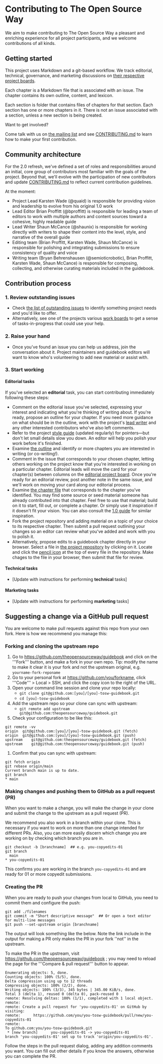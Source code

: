 # Contributing to The Open Source Way

We aim to make contributing to The Open Source Way a pleasant and enriching experience for all project participants, and we welcome contributions of all kinds.

## Getting started
This project uses Markdown and a git-based workflow. We track editorial, technical, governance, and marketing discussions on [their respective project boards](https://github.com/theopensourceway/guidebook/projects).

Each chapter is a Markdown file that is associated with an issue.
The chapter contains its own outline, content, and lexicon.

Each section is folder that contains files of chapters for that section.
Each section has one or more chapters in it.
There is not an issue associated with a section, unless a new section is being created.

Want to get involved?

Come talk with us on [the mailing list](https://lists.theopensourceway.org/admin/lists/contrib.theopensourceway.org/) and see [CONTRIBUTING.md](https://github.com/theopensourceway/guidebook/blob/master/CONTRIBUTING.md) to learn how to make your first contribution.

## Community architecture
For the 2.0 refresh, we've defined a set of roles and responsibilities around an initial, core group of contributors most familiar with the goals of the project. Beyond that, we'll evolve with the participation of new contributors and update [CONTRIBUTING.md](https://github.com/theopensourceway/guidebook/blob/master/CONTRIBUTING.md) to reflect current contribution guidelines.

At the moment:

* Project Lead Karsten Wade (@quaid) is responsible for providing vision and leadership to evolve from his original 1.0 work
* Lead Editor Brian Proffitt (@bproffitt) is responsible for leading a team of editors to work with multiple authors and content sources toward a cohesive, highly readable guide
* Lead Writer Shaun McCance (@shaunix) is responsible for working directly with writers to shape their content into the level, style, and narrative of the overall guide
* Editing team (Brian Proffitt, Karsten Wade, Shaun McCance) is responsible for polishing and integrating submissions to ensure consistency of quality and voice
* Writing team (Bryan Behrenshausen (@semioticrobotic), Brian Proffitt, Karsten Wade, Shaun McCance) is responsible for composing, collecting, and otherwise curating materials included in the guidebook.

## Contribution process

### 1. Review outstanding issues

- Check [the list of outstanding issues](https://github.com/theopensourceway/guidebook/issues) to identify something project needs and you'd like to offer.
- Alternatively, see one of the projects various [work boards](https://github.com/theopensourceway/guidebook/projects) to get a sense of tasks-in-progress that could use your help.

### 2. Raise your hand

- Once you've found an issue you can help us address, join the conversation about it. Project maintainers and guidebook editors will want to know who's volunteering to add new material or assist with.

### 3. Start working

#### Editorial tasks

If you've selected an **editorial** task, you can start contributing immediately following these steps:

- Comment on the editorial issue you've selected, expressing your interest and indicating what you're thinking of writing about. If you're ready, propose an outline for your chapter. If you need more guidance on what should be in the outline, work with the project's [lead writer](https://github.com/shaunix) and any other interested contributors who've also left comments.
- Refer to the project [style guide](https://github.com/theopensourceway/guidebook/blob/master/STYLE.adoc) (updated regularly) for pointers—but don't let small details slow you down. An editor will help you polish your work before it's finished.
- Examine [the outline](https://github.com/theopensourceway/guidebook/blob/master/OUTLINE.adoc) and identify or more chapters you are interested in writing (or co-writing!).
- Comment in the issue that corresponds to your chosen chapter, letting others working on the project know that you're interested in working on a particular chapter. Editorial leads will move the card for your chapter(s) between columns on the [editorial project board](https://github.com/theopensourceway/guidebook/projects/1). Once you're ready for an editorial review, post another note in the same issue, and we'll work on moving your card along our editorial process.
- Examine [the chapter file](https://github.com/theopensourceway/guidebook) that corresponds to the chapter you've identified. You may find some source or seed material someone has already contributed into that chapter. Feel free to use that material; build on it to start, fill out, or complete a chapter. Or simply use it inspiration if it doesn't fit your vision. You can also consult the [1.0 guide](https://theopensourceway.org/wiki) for similar inspiration.
- Fork the project repository and adding material on a topic of your choice to its respective chapter. Then submit a pull request outlining your changes so an editor can review what you've added and work with you to polish it.
- Alternatively, propose edits to a guidebook chapter directly in your browser. Select a file in [the project repository](https://github.com/theopensourceway/guidebook) by clicking on it. Locate and click the [pencil icon](https://octicons.github.com/icon/pencil/) at the top of every file in the repository. Make chages to the file in your browser, then submit that file for review.

#### Technical tasks

- [Update with instructions for performing **technical** tasks]

#### Marketing tasks

- [Update with instructions for performing **marketing** tasks]

## Suggesting a change via a GitHub pull request

You are welcome to make pull requests against this repo from your own fork.
Here is how we recommend you manage this:

### Forking and cloning the upstream repo

1. Go to https://github.com/theopensourceway/guidebook and click on the '''Fork''' button, and make a fork in your own repo.
Tip: modify the name to make it clear it is your fork and not the upstream original, e.g. `yourname-fork-reponame`
1. Go to your personal fork at https://github.com/you/forkname, click '''Code''' > Local > SSH, and click the copy icon to the right of the URL.
1. Open your command line session and clone your repo locally:
   - `git clone git@github.com:[you]/[you]-tosw-guidebook.git`
   - `cd [you]-tosw-guidebook`
1. Add the upstream repo so your clone can sync with upstream:
   - `git remote add upstream git@github.com:theopensourceway/guidebook.git`
1. Check your configuration to be like this:
```
git remote -vv
origin	git@github.com:[you]/[you]-tosw-guidebook.git (fetch)
origin	git@github.com:[you]/[you]-tosw-guidebook.git (push)
upstream	git@github.com:theopensourceway/guidebook.git (fetch)
upstream	git@github.com:theopensourceway/guidebook.git (push)
```
1. Confirm that you can sync with upstream:
```
git fetch origin
git rebase origin/main
Current branch main is up to date.
git branch
* main
```


### Making changes and pushing them to GitHub as a pull request (PR)

When you want to make a change, you will make the change in your clone and submit the change to the upstream as a pull request (PR).

We recommend you also work in a branch within your clone.
This is necessary if you want to work on more than one change intended for different PRs.
Also, you can more easily discern which change you are working on by checking which branch you are in.

```
git checkout -b [branchname]  ## e.g. you-copyedits-01
git branch
  main
* you-copyedits-01
```

This confirms you are working in the branch `you-copyedits-01` and are ready for 01 or more copyedit submissions.

### Creating the PR

When you are ready to push your changes from local to GitHub, you need to commit them and configure the push:

```
git add ./filenames
git commit -m "Short descriptive message"  ## Or open a text editor for multi-line messages
git push --set-upstream origin [branchname]
```

The output will look something like the below. Note the link include in the output for making a PR only makes the PR in your fork ''not'' in the upstream.

To make the PR in the upstream, visit https://github.com/theopensourceway/guidebook ; you may need to reload the page for the '''Compare & pull request''' button to appear.


```
Enumerating objects: 5, done.
Counting objects: 100% (5/5), done.
Delta compression using up to 12 threads
Compressing objects: 100% (2/2), done.
Writing objects: 100% (3/3), 345 bytes | 345.00 KiB/s, done.
Total 3 (delta 1), reused 0 (delta 0), pack-reused 0
remote: Resolving deltas: 100% (1/1), completed with 1 local object.
remote: 
remote: Create a pull request for 'you-copyedits-01' on GitHub by visiting:
remote:      https://github.com/you/you-tosw-guidebook/pull/new/you-copyedits-01
remote: 
To github.com:you/you-tosw-guidebook.git
 * [new branch]      you-copyedits-01 -> you-copyedits-01
branch 'you-copyedits-01' set up to track 'origin/you-copyedits-01'.
```

Follow the steps in the pull request dialog, adding any addition comments you want.
You can fill out other details if you know the answers, otherwise you can complete the PR.